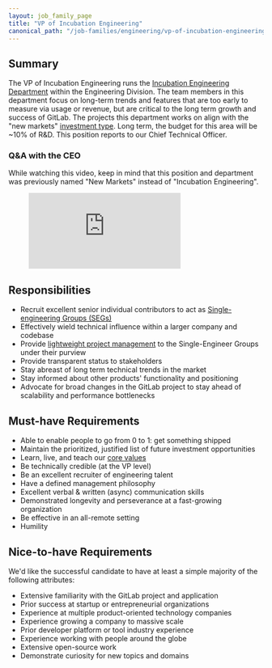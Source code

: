 ```yaml
---
layout: job_family_page
title: "VP of Incubation Engineering"
canonical_path: "/job-families/engineering/vp-of-incubation-engineering/"
---
```


## Summary

The VP of Incubation Engineering runs the [Incubation Engineering Department](/handbook/engineering/incubation/) within the Engineering Division. The team members in this department focus on long-term trends and features that are too early to measure via usage or revenue, but are critical to the long term growth and success of GitLab. The projects this department works on align with the "new markets" [investment type](https://internal-handbook.gitlab.io/handbook/product/investment/). Long term, the budget for this area will be ~10% of R&D. This position reports to our Chief Technical Officer.

### Q&A with the CEO

While watching this video, keep in mind that this position and department was previously named "New Markets" instead of "Incubation Engineering".

<figure class="video_container">
  <iframe src="https://www.youtube.com/embed/VOpKIKiY-KI" frameborder="0" allowfullscreen="true"> </iframe>
</figure>



## Responsibilities

* Recruit excellent senior individual contributors to act as [Single-engineering Groups (SEGs)](/company/team/structure/#single-engineer-groups)
* Effectively wield technical influence within a larger company and codebase
* Provide [lightweight project management](/handbook/engineering/demos/) to the Single-Engineer Groups under their purview
* Provide transparent status to stakeholders
* Stay abreast of long term technical trends in the market
* Stay informed about other products' functionality and positioning
* Advocate for broad changes in the GitLab project to stay ahead of scalability and performance bottlenecks

## Must-have Requirements

* Able to enable people to go from 0 to 1: get something shipped
* Maintain the prioritized, justified list of future investment opportunities
* Learn, live, and teach our [core values](/handbook/values/#credit)
* Be technically credible (at the VP level)
* Be an excellent recruiter of engineering talent
* Have a defined management philosophy
* Excellent verbal & written (async) communication skills
* Demonstrated longevity and perseverance at a fast-growing organization
* Be effective in an all-remote setting
* Humility

## Nice-to-have Requirements

We'd like the successful candidate to have at least a simple majority of the following attributes:

* Extensive familiarity with the GitLab project and application
* Prior success at startup or entrepreneurial organizations
* Experience at multiple product-oriented technology companies
* Experience growing a company to massive scale
* Prior developer platform or tool industry experience
* Experience working with people around the globe
* Extensive open-source work
* Demonstrate curiosity for new topics and domains
